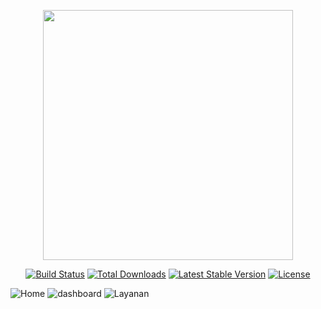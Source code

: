 <p align="center"><a href="https://laravel.com" target="_blank"><img src="https://raw.githubusercontent.com/laravel/art/master/logo-lockup/5%20SVG/2%20CMYK/1%20Full%20Color/laravel-logolockup-cmyk-red.svg" width="400"></a></p>

<p align="center">
<a href="https://travis-ci.org/laravel/framework"><img src="https://travis-ci.org/laravel/framework.svg" alt="Build Status"></a>
<a href="https://packagist.org/packages/laravel/framework"><img src="https://img.shields.io/packagist/dt/laravel/framework" alt="Total Downloads"></a>
<a href="https://packagist.org/packages/laravel/framework"><img src="https://img.shields.io/packagist/v/laravel/framework" alt="Latest Stable Version"></a>
<a href="https://packagist.org/packages/laravel/framework"><img src="https://img.shields.io/packagist/l/laravel/framework" alt="License"></a>
</p>

![Home](https://github.com/raywarles/sistem-informasi-manajemen-pendaftaran-klinik-gigi-laravel/assets/43468886/a1651e98-bdd3-44d0-b797-1787a6be42fd)
![dashboard](https://github.com/raywarles/sistem-informasi-manajemen-pendaftaran-klinik-gigi-laravel/assets/43468886/315e79e3-1bcf-4c54-abff-efe1b088effa)
![Layanan](https://github.com/raywarles/sistem-informasi-manajemen-pendaftaran-klinik-gigi-laravel/assets/43468886/2fc06c05-0e6e-401e-8ea3-9438874704b3)
